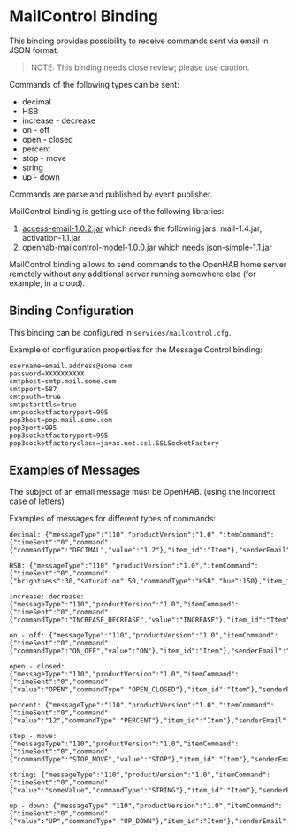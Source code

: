 # MailControl Binding

This binding provides possibility to receive commands sent via email in JSON format.  

> NOTE: This binding needs close review; please use caution.

Commands of the following types can be sent:

* decimal
* HSB
* increase - decrease
* on - off
* open - closed
* percent
* stop - move
* string
* up - down

Commands are parse and published by event publisher.

MailControl binding is getting use of the following libraries:

1. [access-email-1.0.2.jar](https://github.com/apereverzin/access-email) which needs the following jars: mail-1.4.jar, activation-1.1.jar
2. [openhab-mailcontrol-model-1.0.0.jar](https://github.com/apereverzin/openhab-mailcontrol-model) which needs json-simple-1.1.jar

MailControl binding allows to send commands to the OpenHAB home server remotely without any additional server running somewhere else (for example, in a cloud).

## Binding Configuration

This binding can be configured in `services/mailcontrol.cfg`.

Example of configuration properties for the Message Control binding:

```
username=email.address@some.com
password=XXXXXXXXXX
smtphost=smtp.mail.some.com
smtpport=587
smtpauth=true
smtpstarttls=true
smtpsocketfactoryport=995
pop3host=pop.mail.some.com
pop3port=995
pop3socketfactoryport=995
pop3socketfactoryclass=javax.net.ssl.SSLSocketFactory
```

## Examples of Messages

The subject of an email message must be OpenHAB. (using the incorrect case of letters)

Examples of messages for different types of commands:

```
decimal: {"messageType":"110","productVersion":"1.0","itemCommand":{"timeSent":"0","command":{"commandType":"DECIMAL","value":"1.2"},"item_id":"Item"},"senderEmail":"email.address@some.com"}

HSB: {"messageType":"110","productVersion":"1.0","itemCommand":{"timeSent":"0","command":{"brightness":30,"saturation":50,"commandType":"HSB","hue":150},"item_id":"Item"},"senderEmail":"email.address@some.com"}

increase: decrease: {"messageType":"110","productVersion":"1.0","itemCommand":{"timeSent":"0","command":{"commandType":"INCREASE_DECREASE","value":"INCREASE"},"item_id":"Item"},"senderEmail":"email.address@some.com"}

on - off: {"messageType":"110","productVersion":"1.0","itemCommand":{"timeSent":"0","command":{"commandType":"ON_OFF","value":"ON"},"item_id":"Item"},"senderEmail":"email.address@some.com"}

open - closed: {"messageType":"110","productVersion":"1.0","itemCommand":{"timeSent":"0","command":{"value":"OPEN","commandType":"OPEN_CLOSED"},"item_id":"Item"},"senderEmail":"email.address@some.com"}

percent: {"messageType":"110","productVersion":"1.0","itemCommand":{"timeSent":"0","command":{"value":"12","commandType":"PERCENT"},"item_id":"Item"},"senderEmail":"email.address@some.com"}

stop - move: {"messageType":"110","productVersion":"1.0","itemCommand":{"timeSent":"0","command":{"commandType":"STOP_MOVE","value":"STOP"},"item_id":"Item"},"senderEmail":"email.address@some.com"}

string: {"messageType":"110","productVersion":"1.0","itemCommand":{"timeSent":"0","command":{"value":"someValue","commandType":"STRING"},"item_id":"Item"},"senderEmail":"email.address@some.com"}

up - down: {"messageType":"110","productVersion":"1.0","itemCommand":{"timeSent":"0","command":{"value":"UP","commandType":"UP_DOWN"},"item_id":"Item"},"senderEmail":"email.address@some.com"}
```